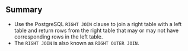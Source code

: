 ## Summary

- Use the PostgreSQL `RIGHT JOIN` clause to join a right table with a left table and return rows from the right table that may or may not have corresponding rows in the left table. 
- The `RIGHT JOIN` is also known as `RIGHT OUTER JOIN`.